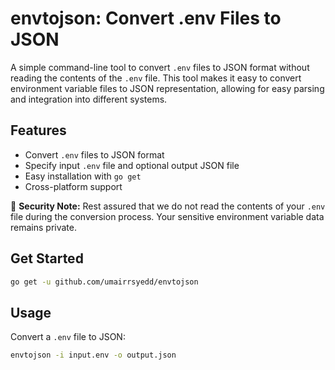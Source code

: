 # envtojson: Convert .env Files to JSON

A simple command-line tool to convert `.env` files to JSON format without reading the contents of the `.env` file. This tool makes it easy to convert environment variable files to JSON representation, allowing for easy parsing and integration into different systems.

## Features

- Convert `.env` files to JSON format
- Specify input `.env` file and optional output JSON file
- Easy installation with `go get`
- Cross-platform support

🔐 **Security Note:** Rest assured that we do not read the contents of your `.env` file during the conversion process. Your sensitive environment variable data remains private.

## Get Started

```sh
go get -u github.com/umairrsyedd/envtojson
```

## Usage

Convert a `.env` file to JSON:

```sh
envtojson -i input.env -o output.json
```
